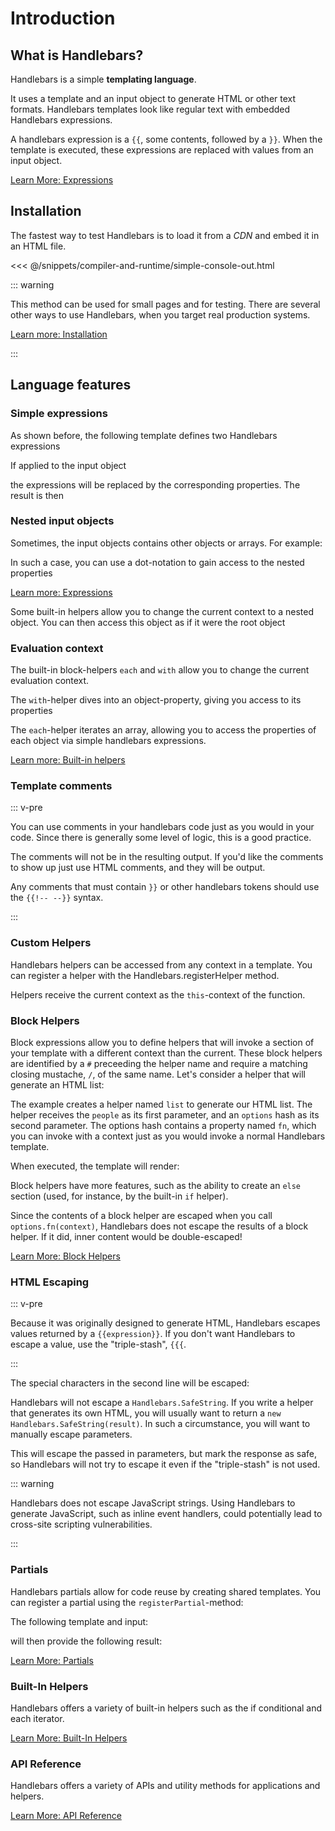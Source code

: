 # Introduction

## What is Handlebars?

Handlebars is a simple **templating language**.

It uses a template and an input object to generate HTML or other text formats. Handlebars templates look like regular
text with embedded Handlebars expressions.

<Example examplePage="/examples/simple-expressions" show="template"/>

A handlebars expression is a <span v-pre>`{{`</span>, some contents, followed by a `}}`. When the template is executed,
these expressions are replaced with values from an input object.

[Learn More: Expressions](expressions.md)

## Installation

The fastest way to test Handlebars is to load it from a _CDN_ and embed it in an HTML file.

<<< @/snippets/compiler-and-runtime/simple-console-out.html

::: warning

This method can be used for small pages and for testing. There are several other ways to use Handlebars, when you target
real production systems.

[Learn more: Installation](installation/index.md)

:::

## Language features

### Simple expressions

As shown before, the following template defines two Handlebars expressions

<Example examplePage="/examples/simple-expressions" show="template"/>

If applied to the input object

<Example examplePage="/examples/simple-expressions" show="input"/>

the expressions will be replaced by the corresponding properties. The result is then

<Example examplePage="/examples/simple-expressions" show="output"/>

### Nested input objects

Sometimes, the input objects contains other objects or arrays. For example:

<Example examplePage="/examples/path-expressions-dot" show="input" />

In such a case, you can use a dot-notation to gain access to the nested properties

<Example examplePage="/examples/path-expressions-dot" show="template"/>

[Learn more: Expressions](./expressions.md)

Some built-in helpers allow you to change the current context to a nested object. You can then access this object as if
it were the root object

### Evaluation context

The built-in block-helpers `each` and `with` allow you to change the current evaluation context.

The `with`-helper dives into an object-property, giving you access to its properties

<Flex>
<Example examplePage="/examples/builtin-helper-with-block" show="template"/>
<Example examplePage="/examples/builtin-helper-with-block" show="input"/>
</Flex>

The `each`-helper iterates an array, allowing you to access the properties of each object via simple handlebars
expressions.

<Flex>
<Example examplePage="/examples/builtin-helper-each-block" show="template"/>
<Example examplePage="/examples/builtin-helper-each-block" show="input"/>
</Flex>

[Learn more: Built-in helpers](./builtin-helpers.md)

### Template comments

::: v-pre

You can use comments in your handlebars code just as you would in your code. Since there is generally some level of
logic, this is a good practice.

The comments will not be in the resulting output. If you'd like the comments to show up just use HTML comments, and they
will be output.

Any comments that must contain `}}` or other handlebars tokens should use the `{{!-- --}}` syntax.

:::

<Example examplePage="/examples/comments" show="template"/>

### Custom Helpers

Handlebars helpers can be accessed from any context in a template. You can register a helper with the
Handlebars.registerHelper method.

<Flex>
<Example examplePage="/examples/helper-simple" show="template" />
<Example examplePage="/examples/helper-simple" show="preparationScript" />
</Flex>

Helpers receive the current context as the `this`-context of the function.

<Flex>
<Example examplePage="/examples/helper-this-context" show="template" />
<Example examplePage="/examples/helper-this-context" show="preparationScript" />
</Flex>

### Block Helpers

Block expressions allow you to define helpers that will invoke a section of your template with a different context than
the current. These block helpers are identified by a `#` preceeding the helper name and require a matching closing
mustache, `/`, of the same name. Let's consider a helper that will generate an HTML list:

<Example examplePage="/examples/helper-block" show="preparationScript" />

The example creates a helper named `list` to generate our HTML list. The helper receives the `people` as its first
parameter, and an `options` hash as its second parameter. The options hash contains a property named `fn`, which you can
invoke with a context just as you would invoke a normal Handlebars template.

When executed, the template will render:

<Example examplePage="/examples/helper-block" show="output" />

Block helpers have more features, such as the ability to create an `else` section (used, for instance, by the built-in
`if` helper).

Since the contents of a block helper are escaped when you call `options.fn(context)`, Handlebars does not escape the
results of a block helper. If it did, inner content would be double-escaped!

[Learn More: Block Helpers](block-helpers.md)

### HTML Escaping

::: v-pre

Because it was originally designed to generate HTML, Handlebars escapes values returned by a `{{expression}}`. If you
don't want Handlebars to escape a value, use the "triple-stash", `{{{`.

:::

<Example examplePage="/examples/html-escaping" show="template" />

The special characters in the second line will be escaped:

<Example examplePage="/examples/html-escaping" show="output" />

Handlebars will not escape a `Handlebars.SafeString`. If you write a helper that generates its own HTML, you will
usually want to return a `new Handlebars.SafeString(result)`. In such a circumstance, you will want to manually escape
parameters.

<Example examplePage="/examples/helper-safestring" show="preparationScript" />

This will escape the passed in parameters, but mark the response as safe, so Handlebars will not try to escape it even
if the "triple-stash" is not used.

::: warning

Handlebars does not escape JavaScript strings. Using Handlebars to generate JavaScript, such as inline event handlers,
could potentially lead to cross-site scripting vulnerabilities.

:::

### Partials

Handlebars partials allow for code reuse by creating shared templates. You can register a partial using the
`registerPartial`-method:

<Example examplePage="/examples/partials/register" show="preparationScript" />

The following template and input:

<Flex>
<Example examplePage="/examples/partials/register" show="template" />
<Example examplePage="/examples/partials/register" show="input" />
</Flex>

will then provide the following result:

<Example examplePage="/examples/partials/register" show="output" />

[Learn More: Partials](partials.md)

### Built-In Helpers

Handlebars offers a variety of built-in helpers such as the if conditional and each iterator.

[Learn More: Built-In Helpers](builtin-helpers.md)

### API Reference

Handlebars offers a variety of APIs and utility methods for applications and helpers.

[Learn More: API Reference](./../api-reference/index.md)
